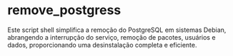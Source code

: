# remove_postgress
Este script shell simplifica a remoção do PostgreSQL em sistemas Debian, abrangendo a interrupção do serviço, remoção de pacotes, usuários e dados, proporcionando uma desinstalação completa e eficiente.

